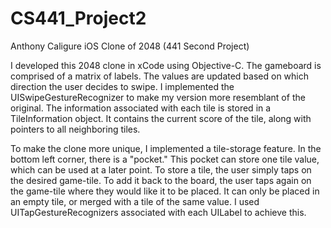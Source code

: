 # CS441_Project2
Anthony Caligure
iOS Clone of 2048 (441 Second Project)

I developed this 2048 clone in xCode using Objective-C. The gameboard is comprised of a matrix of labels. The values are updated based on which direction the user decides to swipe. I implemented the UISwipeGestureRecognizer to make my version more resemblant of the original. The information associated with each tile is stored in a TileInformation object. It contains the current score of the tile, along with pointers to all neighboring tiles. 

To make the clone more unique, I implemented a tile-storage feature. In the bottom left corner, there is a "pocket." This pocket can store one tile value, which can be used at a later point. To store a tile, the user simply taps on the desired game-tile. To add it back to the board, the user taps again on the game-tile where they would like it to be placed. It can only be placed in an empty tile, or merged with a tile of the same value. I used UITapGestureRecognizers associated with each UILabel to achieve this. 

